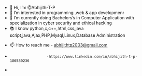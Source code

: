 - 👋 Hi, I’m @Abhijith-T-P
- 👀 I’m interested in programming ,web & app developmenr 
- 🌱 I’m currently doing  Bachelors’s in Computer Application with specialization in cyber security and ethical hacking
- 📚 I know python,c,c++,html,css,java script,java,Ajax,PHP,Mysql,Linux,Database Administration 
<!--💞️ I’m looking to collaborate on ...-->
- 📫 How to reach me  - abhijithtp2003@gmail.com
-                      -https://www.linkedin.com/in/abhijith-t-p-186580236
-                  

<!---
Abhijith-T-P/Abhijith-T-P is a ✨ special ✨ repository because its `README.md` (this file) appears on your GitHub profile.
You can click the Preview link to take a look at your changes.
--->
